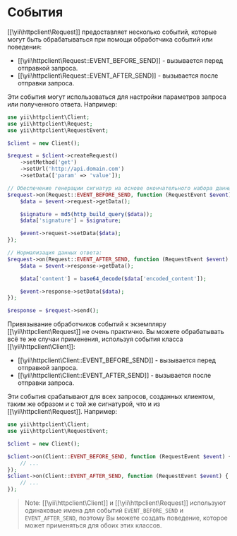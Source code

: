 События
======

[[\yii\httpclient\Request]] предоставляет несколько событий, которые могут быть обрабатываться при помощи обработчика событий или поведения:

- [[\yii\httpclient\Request::EVENT_BEFORE_SEND]] - вызывается перед отправкой запроса.
- [[\yii\httpclient\Request::EVENT_AFTER_SEND]] - вызывается после отправки запроса.

Эти события могут использоваться для настройки параметров запроса или полученного ответа.
Например:

```php
use yii\httpclient\Client;
use yii\httpclient\Request;
use yii\httpclient\RequestEvent;

$client = new Client();

$request = $client->createRequest()
    ->setMethod('get')
    ->setUrl('http://api.domain.com')
    ->setData(['param' => 'value']);

// Обеспечение генерации сигнатур на основе окончательного набора данных:
$request->on(Request::EVENT_BEFORE_SEND, function (RequestEvent $event) {
    $data = $event->request->getData();

    $signature = md5(http_build_query($data));
    $data['signature'] = $signature;

    $event->request->setData($data);
});

// Нормализация данных ответа:
$request->on(Request::EVENT_AFTER_SEND, function (RequestEvent $event) {
    $data = $event->response->getData();

    $data['content'] = base64_decode($data['encoded_content']);

    $event->response->setData($data);
});

$response = $request->send();
```

Привязывание обработчиков событий к экземпляру [[\yii\httpclient\Request]] не очень практично.
Вы можете обрабатывать всё те же случаи применения, используя события класса [[\yii\httpclient\Client]]:

- [[\yii\httpclient\Client::EVENT_BEFORE_SEND]] - вызывается перед отправкой запроса.
- [[\yii\httpclient\Client::EVENT_AFTER_SEND]] - вызывается после отправки запроса.

Эти события срабатывают для всех запросов, созданных клиентом, таким же образом и с той же сигнатурой, 
что и из [[\yii\httpclient\Request]].
Например:

```php
use yii\httpclient\Client;
use yii\httpclient\RequestEvent;

$client = new Client();

$client->on(Client::EVENT_BEFORE_SEND, function (RequestEvent $event) {
    // ...
});
$client->on(Client::EVENT_AFTER_SEND, function (RequestEvent $event) {
    // ...
});
```

> Note: [[\yii\httpclient\Client]] и [[\yii\httpclient\Request]] используют одинаковые имена для событий `EVENT_BEFORE_SEND` и
  `EVENT_AFTER_SEND`, поэтому Вы можете создать поведение, которое может применяться для обоих этих классов.
